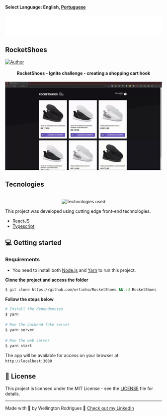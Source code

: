 #### Select Language: **English**, [Portuguese](https://github.com/wrtinho/RocketShoes/blob/master/README-pt.md)


<p align="center">
  <img src=".github/logo.svg" alt="RocketShoes logo" />
</p>

## RocketShoes


[![Author](https://img.shields.io/badge/author-wrtinho-8257E5?style=flat-square)](https://github.com/wrtinho)

<h4 align="center">
  RocketShoes - Ignite challenge - creating a shopping cart hook
</h4>

![ RocketShoes preview](.github/app-preview.gif)



## Tecnologies

<p align="center">
  <br />
  <img src="./github/tecs-used.png" width="140px"  alt="Technologies used"/>
</p>

This project was developed using cutting edge front-end technologies.


- [ReactJS](https://reactjs.org/)
- [Typescript](https://www.typescriptlang.org/)

## 💻 Getting started

### Requirements

- You need to install both [Node.js](https://nodejs.org/en/download/) and [Yarn](https://yarnpkg.com/) to run this project.

**Clone the project and access the folder**

```bash
$ git clone https://github.com/wrtinho/RocketShoes && cd RocketShoes
```

**Follow the steps below**

```bash
# Install the dependencies
$ yarn

# Run the backend fake server
$ yarn server

# Run the web server
$ yarn start
```

The app will be available for access on your browser at `http://localhost:3000`

## 📝 License

This project is licensed under the MIT License - see the [LICENSE](LICENSE) file for details.

---

Made with 💜 by Wellington Rodrigues 👋 [Check out my LinkedIn](https://www.linkedin.com/in/wellington123/)
